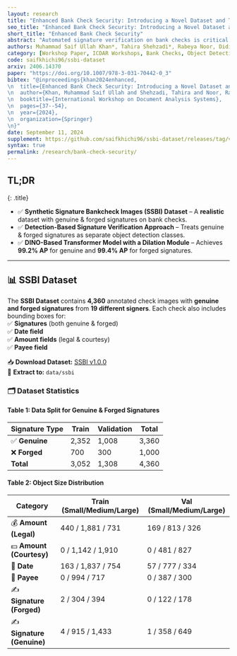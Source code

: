 ```yaml
---
layout: research
title: "Enhanced Bank Check Security: Introducing a Novel Dataset and Transformer-Based Approach for Detection and Verification"
seo_title: "Enhanced Bank Check Security: Introducing a Novel Dataset and Transformer-Based Approach for Detection and Verification"
short_title: "Enhanced Bank Check Security"
abstract: "Automated signature verification on bank checks is critical for fraud prevention and ensuring transaction authenticity. This task is challenging due to the coexistence of signatures with other textual and graphical elements on real-world documents. Verification systems must first detect the signature and then validate its authenticity, a dual challenge often overlooked by current datasets and methodologies focusing only on verification. To address this gap, we introduce a novel dataset specifically designed for signature verification on bank checks. This dataset includes a variety of signature styles embedded within typical check elements, providing a realistic testing ground for advanced detection methods. Moreover, we propose a novel approach for writer-independent signature verification using an object detection network. Our detection-based verification method treats genuine and forged signatures as distinct classes within an object detection framework, effectively handling both detection and verification. We employ a DINO-based network augmented with a dilation module to detect and verify signatures on check images simultaneously. Our approach achieves an AP of 99.2 for genuine and 99.4 for forged signatures, a significant improvement over the DINO baseline, which scored 93.1 and 89.3 for genuine and forged signatures, respectively. This improvement highlights our dilation module’s effectiveness in reducing both false positives and negatives. Our results demonstrate substantial advancements in detection-based signature verification technology, offering enhanced security and efficiency in financial document processing."
authors: Muhammad Saif Ullah Khan*, Tahira Shehzadi*, Rabeya Noor, Didier Stricker, Muhammad Zeshan Afzal
category: [Workshop Paper, ICDAR Workshops, Bank Checks, Object Detection, Signature Verification, Security, Dataset]
code: saifkhichi96/ssbi-dataset
arxiv: 2406.14370
paper: "https://doi.org/10.1007/978-3-031-70442-0_3"
bibtex: "@inproceedings{khan2024enhanced,
\n  title={Enhanced Bank Check Security: Introducing a Novel Dataset and Transformer-Based Approach for Detection and Verification},
\n  author={Khan, Muhammad Saif Ullah and Shehzadi, Tahira and Noor, Rabeya and Stricker, Didier and Afzal, Muhammad Zeshan},
\n  booktitle={International Workshop on Document Analysis Systems},
\n  pages={37--54},
\n  year={2024},
\n  organization={Springer}
\n}"
date: September 11, 2024
supplement: https://github.com/saifkhichi96/ssbi-dataset/releases/tag/v1.0.0
syntax: true
permalink: /research/bank-check-security/
---
```


<!-- TL;DR -->
## TL;DR
{: .title}

- ✅ **Synthetic Signature Bankcheck Images (SSBI) Dataset** – A **realistic** dataset with genuine & forged signatures on bank checks.
- ✅ **Detection-Based Signature Verification Approach** – Treats genuine & forged signatures as separate object detection classes.
- ✅ **DINO-Based Transformer Model with a Dilation Module** – Achieves **99.2% AP** for genuine and **99.4% AP** for forged signatures.

---

## 📊 SSBI Dataset  

The **SSBI Dataset** contains **4,360** annotated check images with **genuine and forged signatures** from **19 different signers**. Each check also includes bounding boxes for:  
✅ **Signatures** (both genuine & forged)  
✅ **Date field**  
✅ **Amount fields** (legal & courtesy)  
✅ **Payee field**  

📥 **Download Dataset:** [SSBI v1.0.0](https://github.com/saifkhichi96/ssbi-dataset/releases/tag/v1.0.0)  
📌 **Extract to:** `data/ssbi`  

### 🗂 Dataset Statistics  

#### **Table 1: Data Split for Genuine & Forged Signatures**  

| Signature Type | Train | Validation | Total |
|---------------|-------|------------|-------|
| ✅ **Genuine** | 2,352 | 1,008 | 3,360 |
| ❌ **Forged**  | 700   | 300  | 1,000 |
| **Total**      | 3,052 | 1,308 | 4,360 |

#### **Table 2: Object Size Distribution**  

| Category          | Train (Small/Medium/Large) | Val (Small/Medium/Large) |
|-------------------|----------------------------|--------------------------|
| 💰 **Amount (Legal)**    | 440 / 1,881 / 731  | 169 / 813 / 326  |
| 💵 **Amount (Courtesy)** | 0 / 1,142 / 1,910  | 0 / 481 / 827  |
| 📅 **Date**              | 163 / 1,837 / 754  | 57 / 777 / 334  |
| 🏦 **Payee**             | 0 / 994 / 717  | 0 / 387 / 300  |
| ✍️ **Signature (Forged)** | 2 / 304 / 394  | 0 / 122 / 178  |
| ✍️ **Signature (Genuine)** | 4 / 915 / 1,433  | 1 / 358 / 649  |
